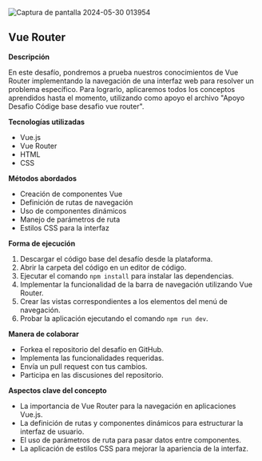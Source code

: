 ![Captura de pantalla 2024-05-30 013954](https://github.com/FranJavacisco/Vue_Router/assets/134477809/01104b19-3be4-4a0e-bcd6-362730efd8b3)

## Vue Router

**Descripción**

En este desafío, pondremos a prueba nuestros conocimientos de Vue Router implementando la navegación de una interfaz web para resolver un problema específico. Para lograrlo, aplicaremos todos los conceptos aprendidos hasta el momento, utilizando como apoyo el archivo "Apoyo Desafio Códige base desafio vue router".

**Tecnologías utilizadas**

* Vue.js
* Vue Router
* HTML
* CSS

**Métodos abordados**

* Creación de componentes Vue
* Definición de rutas de navegación
* Uso de componentes dinámicos
* Manejo de parámetros de ruta
* Estilos CSS para la interfaz

**Forma de ejecución**

1. Descargar el código base del desafío desde la plataforma.
2. Abrir la carpeta del código en un editor de código.
3. Ejecutar el comando `npm install` para instalar las dependencias.
4. Implementar la funcionalidad de la barra de navegación utilizando Vue Router.
5. Crear las vistas correspondientes a los elementos del menú de navegación.
6. Probar la aplicación ejecutando el comando `npm run dev`.

**Manera de colaborar**

* Forkea el repositorio del desafío en GitHub.
* Implementa las funcionalidades requeridas.
* Envía un pull request con tus cambios.
* Participa en las discusiones del repositorio.

**Aspectos clave del concepto**

* La importancia de Vue Router para la navegación en aplicaciones Vue.js.
* La definición de rutas y componentes dinámicos para estructurar la interfaz de usuario.
* El uso de parámetros de ruta para pasar datos entre componentes.
* La aplicación de estilos CSS para mejorar la apariencia de la interfaz.
